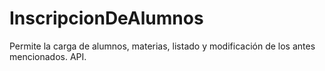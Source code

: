 # InscripcionDeAlumnos
Permite la carga de alumnos, materias, listado y modificación de los antes mencionados.
API.
